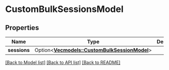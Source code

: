 # CustomBulkSessionsModel

## Properties

Name | Type | Description | Notes
------------ | ------------- | ------------- | -------------
**sessions** | Option<[**Vec<models::CustomBulkSessionModel>**](CustomBulkSessionModel.md)> |  | [optional]

[[Back to Model list]](../README.md#documentation-for-models) [[Back to API list]](../README.md#documentation-for-api-endpoints) [[Back to README]](../README.md)


